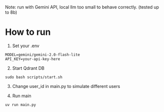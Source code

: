 Note: run with Gemini API, local llm too small to behave correctly. (tested up to 8b)

# How to run
1. Set your .env
```.env
MODEL=gemini/gemini-2.0-flash-lite
API_KEY=your-api-key-here
```

2. Start Qdrant DB
```
sudo bash scripts/start.sh
```

3. Change user_id in main.py to simulate different users

4. Run main
```
uv run main.py
```